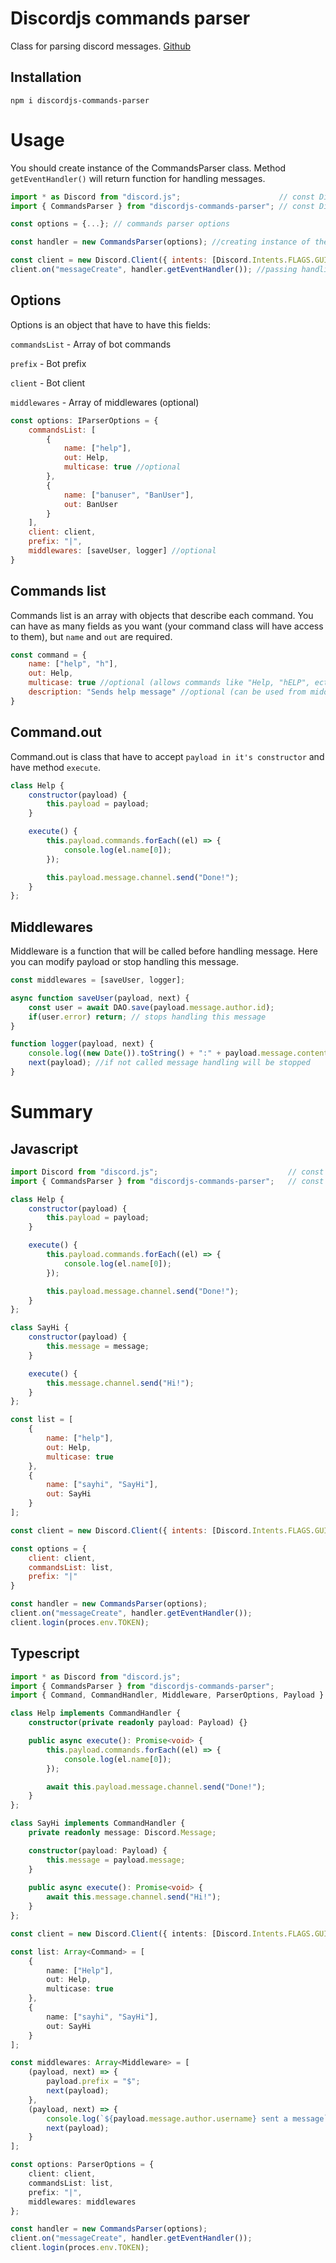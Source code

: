 # Discordjs commands parser

Class for parsing discord messages. [Github](https://github.com/DEsimas/discordjs-commands-parser)

## Installation

`npm i discordjs-commands-parser`

# Usage

You should create instance of the CommandsParser class. Method `getEventHandler()` will return function for handling messages.

```  javascript
import * as Discord from "discord.js";                      // const Discord = require("discord.js");
import { CommandsParser } from "discordjs-commands-parser"; // const Discord = require("discordjs-commands-parser");

const options = {...}; // commands parser options

const handler = new CommandsParser(options); //creating instance of the CommandsHandler class

const client = new Discord.Client({ intents: [Discord.Intents.FLAGS.GUILDS, Discord.Intents.FLAGS.GUILD_MESSAGES] });
client.on("messageCreate", handler.getEventHandler()); //passing handling function
```
## Options

Options is an object that have to have this fields:

`commandsList` - Array of bot commands

`prefix` - Bot prefix

`client` - Bot client

`middlewares` - Array of middlewares (optional)

``` javascript
const options: IParserOptions = {
    commandsList: [
        {
            name: ["help"],
            out: Help,
            multicase: true //optional
        },
        {
            name: ["banuser", "BanUser"],
            out: BanUser
        }
    ],
    client: client,
    prefix: "|",
    middlewares: [saveUser, logger] //optional
}
```

## Commands list

Commands list is an array with objects that describe each command. You can have as many fields as you want (your command class will have access to them), but `name` and `out` are required. 
```javascript
const command = {
    name: ["help", "h"],
    out: Help,
    multicase: true //optional (allows commands like "Help, "hELP", ect.)
    description: "Sends help message" //optional (can be used from middlewares or command handlers)
}
```

## Command.out

Command.out is class that have to accept `payload in it's constructor` and have method `execute`.

```javascript
class Help {
    constructor(payload) {
        this.payload = payload;
    }

    execute() {
        this.payload.commands.forEach((el) => {
            console.log(el.name[0]);
        });

        this.payload.message.channel.send("Done!");
    }
};
```

## Middlewares

Middleware is a function that will be called before handling message. Here you can modify payload or stop handling this message.

```javascript
const middlewares = [saveUser, logger];

async function saveUser(payload, next) {
    const user = await DAO.save(payload.message.author.id);
    if(user.error) return; // stops handling this message
}

function logger(payload, next) {
    console.log((new Date()).toString() + ":" + payload.message.content);
    next(payload); //if not called message handling will be stopped
}
```

# Summary

## Javascript

``` javascript
import Discord from "discord.js";                             // const Discord = require("discord.js");
import { CommandsParser } from "discordjs-commands-parser";   // const Discord = require("discordjs-commands-parser");

class Help {
    constructor(payload) {
        this.payload = payload;
    }

    execute() {
        this.payload.commands.forEach((el) => {
            console.log(el.name[0]);
        });

        this.payload.message.channel.send("Done!");
    }
};

class SayHi {
    constructor(payload) {
        this.message = message;
    }

    execute() {
        this.message.channel.send("Hi!");
    }
};

const list = [
    {
        name: ["help"],
        out: Help,
        multicase: true
    },
    {
        name: ["sayhi", "SayHi"],
        out: SayHi
    }
];

const client = new Discord.Client({ intents: [Discord.Intents.FLAGS.GUILDS, Discord.Intents.FLAGS.GUILD_MESSAGES] });

const options = {
    client: client,
    commandsList: list,
    prefix: "|"
}

const handler = new CommandsParser(options);
client.on("messageCreate", handler.getEventHandler());
client.login(proces.env.TOKEN);
```

## Typescript

``` typescript
import * as Discord from "discord.js";
import { CommandsParser } from "discordjs-commands-parser";
import { Command, CommandHandler, Middleware, ParserOptions, Payload } from "discordjs-commands-parser/dist/types";

class Help implements CommandHandler {
    constructor(private readonly payload: Payload) {}

    public async execute(): Promise<void> {
        this.payload.commands.forEach((el) => {
            console.log(el.name[0]);
        });

        await this.payload.message.channel.send("Done!");
    }
};

class SayHi implements CommandHandler {
    private readonly message: Discord.Message;

    constructor(payload: Payload) {
        this.message = payload.message;
    }
    
    public async execute(): Promise<void> {
        await this.message.channel.send("Hi!");
    }
};

const client = new Discord.Client({ intents: [Discord.Intents.FLAGS.GUILDS, Discord.Intents.FLAGS.GUILD_MESSAGES] });

const list: Array<Command> = [
    {
        name: ["Help"],
        out: Help,
        multicase: true
    },
    {
        name: ["sayhi", "SayHi"],
        out: SayHi
    }
];

const middlewares: Array<Middleware> = [
    (payload, next) => {
        payload.prefix = "$";
        next(payload);
    },
    (payload, next) => {
        console.log(`${payload.message.author.username} sent a message`);
        next(payload);
    }
];

const options: ParserOptions = {
    client: client,
    commandsList: list,
    prefix: "|",
    middlewares: middlewares
};

const handler = new CommandsParser(options);
client.on("messageCreate", handler.getEventHandler());
client.login(proces.env.TOKEN);
```